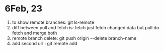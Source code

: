 # 6Feb, 23

1. to show remote branches: git ls-remote
2. diff between pull and fetch is: fetch just fetch changed data but pull do fetch and merge both
3. remote branch delete: git push origin --delete branch-name
4. add second url : git remote add <name> <url>
